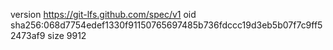 version https://git-lfs.github.com/spec/v1
oid sha256:068d7754edef1330f91150765697485b736fdccc19d3eb5b07f7c9ff52473af9
size 9912
